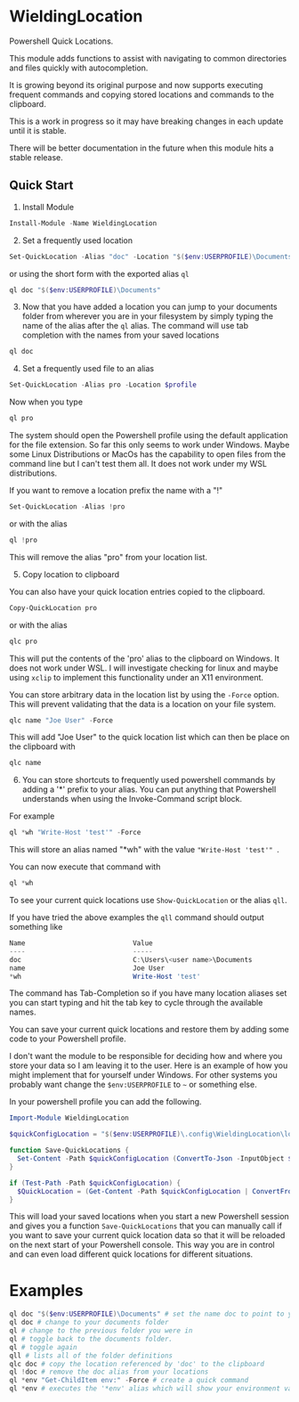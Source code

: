 # WieldingLocation

Powershell Quick Locations.

This module adds functions to assist with navigating to common directories and files quickly with autocompletion.

It is growing beyond its original purpose and now supports executing frequent commands and copying stored locations and commands to the clipboard.

This is a work in progress so it may have breaking changes in each update until it is stable.

There will be better documentation in the future when this module hits a stable release.

Quick Start
-----------

1. Install Module
```powershell
Install-Module -Name WieldingLocation
```

2. Set a frequently used location

```powershell
Set-QuickLocation -Alias "doc" -Location "$($env:USERPROFILE)\Documents"
```

or using the short form with the exported alias `ql`

```powershell
ql doc "$($env:USERPROFILE)\Documents"
```

3. Now that you have added a location you can jump to your documents folder from wherever you are in your filesystem by simply typing the name of the alias after the `ql` alias.  The command will use tab completion with the names from your saved locations 

```powershell
ql doc
```

4. Set a frequently used file to an alias 

```powershell
Set-QuickLocation -Alias pro -Location $profile
```

Now when you type
```powershell
ql pro
```

The system should open the Powershell profile using the default application for the file extension.  So far this only seems to work under Windows.  Maybe some Linux Distributions or MacOs has the capability to open files from the command line but I can't test them all.  It does not work under my WSL distributions.


If you want to remove a location prefix the name with a "!"
```powershell
Set-QuickLocation -Alias !pro
```

or with the alias
```powershell
ql !pro
```
This will remove the alias "pro" from your location list.

5. Copy location to clipboard
  
You can also have your quick location entries copied to the clipboard.

```powershell
Copy-QuickLocation pro
```

or with the alias 
```powershell
qlc pro
```

This will put the contents of the 'pro' alias to the clipboard on Windows.  It does not work under WSL.  I will investigate checking for linux and maybe using `xclip` to implement this functionality under an X11 environment.

You can store arbitrary data in the location list by using the `-Force` option.  This will prevent validating that the data is a location on your file system.

```powershell
qlc name "Joe User" -Force
```

This will add "Joe User" to the quick location list which can then be place on the clipboard with
```powershell
qlc name
```

6. You can store shortcuts to frequently used powershell commands by adding a '*' prefix to your alias.  You can put anything that Powershell understands when using the Invoke-Command script block.

For example

```powershell
ql *wh "Write-Host 'test'" -Force
```

This will store an alias named "*wh" with the value `"Write-Host 'test'" `.

You can now execute that command with 
```powershell
ql *wh
```

To see your current quick locations use `Show-QuickLocation` or the alias `qll`.

If you have tried the above examples the `qll` command should output something like

```powershell
Name                           Value
----                           -----
doc                            C:\Users\<user name>\Documents
name                           Joe User
*wh                            Write-Host 'test'
```

The command has Tab-Completion so if you have many location aliases set you can start typing and hit the tab key to cycle through the available names.

You can save your current quick locations and restore them by adding some code to your Powershell profile.

I don't want the module to be responsible for deciding how and where you store your data so I am leaving it to the user.  Here is an example of how you might implement that for yourself under Windows.  For other systems you probably want change the `$env:USERPROFILE` to `~` or something else.

In your powershell profile you can add the following.

```powershell
Import-Module WieldingLocation

$quickConfigLocation = "$($env:USERPROFILE)\.config\WieldingLocation\locations.json"

function Save-QuickLocations {
  Set-Content -Path $quickConfigLocation (ConvertTo-Json -InputObject $QuickLocation)
}

if (Test-Path -Path $quickConfigLocation) {
  $QuickLocation = (Get-Content -Path $quickConfigLocation | ConvertFrom-Json -AsHashtable)
}

```

This will load your saved locations when you start a new Powershell session and gives you a function `Save-QuickLocations` that you can manually call if you want to save your current quick location data so that it will be reloaded on the next start of your Powershell console.  This way you are in control and can even load different quick locations for different situations. 


Examples
========

```powershell
ql doc "$($env:USERPROFILE)\Documents" # set the name doc to point to your documents folder (Windows)
ql doc # change to your documents folder
ql # change to the previous folder you were in
ql # toggle back to the documents folder.
ql # toggle again
qll # lists all of the folder definitions
qlc doc # copy the location referenced by 'doc' to the clipboard
ql !doc # remove the doc alias from your locations
ql *env "Get-ChildItem env:" -Force # create a quick command
ql *env # executes the '*env' alias which will show your environment variables

